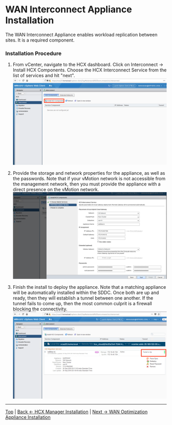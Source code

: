# WAN Interconnect Appliance Installation
The WAN Interconnect Appliance enables workload replication between sites. It is a required component.



### Installation Procedure
1. From vCenter, navigate to the HCX dashboard. Click on Interconnect -> Install HCX Components. Choose the HCX Interconnect Service from the list of services and hit "next".
![step01.png](./illustrations/ixInstall/step01.png "Step 1")

2. Provide the storage and network properties for the appliance, as well as the passwords. Note that if your vMotion network is not accessible from the management network, then you must provide the appliance with a direct presence on the vMotion network.
![step02.png](./illustrations/ixInstall/step02.png "Step 2")

3. Finish the install to deploy the appliance. Note that a matching appliance will be automatically installed within the SDDC. Once both are up and ready, then they will establish a tunnel between one another. If the tunnel fails to come up, then the most common culprit is a firewall blocking the connectivity.
![step03.png](./illustrations/ixInstall/step03.png "Step 3")



---
[Top](./README.md) | [Back <- HCX Manager Installation](./03_mgrInstallation.md) | [Next -> WAN Optimization Appliance Installation](./05_wanOptInstallation.md)

